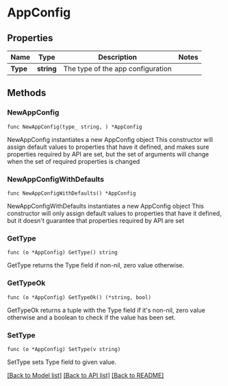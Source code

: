 # AppConfig

## Properties

Name | Type | Description | Notes
------------ | ------------- | ------------- | -------------
**Type** | **string** | The type of the app configuration | 

## Methods

### NewAppConfig

`func NewAppConfig(type_ string, ) *AppConfig`

NewAppConfig instantiates a new AppConfig object
This constructor will assign default values to properties that have it defined,
and makes sure properties required by API are set, but the set of arguments
will change when the set of required properties is changed

### NewAppConfigWithDefaults

`func NewAppConfigWithDefaults() *AppConfig`

NewAppConfigWithDefaults instantiates a new AppConfig object
This constructor will only assign default values to properties that have it defined,
but it doesn't guarantee that properties required by API are set

### GetType

`func (o *AppConfig) GetType() string`

GetType returns the Type field if non-nil, zero value otherwise.

### GetTypeOk

`func (o *AppConfig) GetTypeOk() (*string, bool)`

GetTypeOk returns a tuple with the Type field if it's non-nil, zero value otherwise
and a boolean to check if the value has been set.

### SetType

`func (o *AppConfig) SetType(v string)`

SetType sets Type field to given value.



[[Back to Model list]](../README.md#documentation-for-models) [[Back to API list]](../README.md#documentation-for-api-endpoints) [[Back to README]](../README.md)


